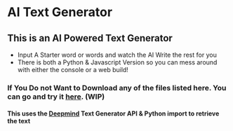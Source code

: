 # AI Text Generator  

## This is an AI Powered Text Generator  
- Input A Starter word or words and watch the AI Write the rest for you  
- There is both a Python & Javascript Version so you can mess around with either the console or a web build!

### If You Do not Want to Download any of the files listed here. You can go and try it [here](https://turtlehelm.github.io/projects/text-gen). (WIP)  

#### This uses the [Deepmind](https://deepai.org/machine-learning-model/text-generator) Text Generator API & Python import to retrieve the text  
